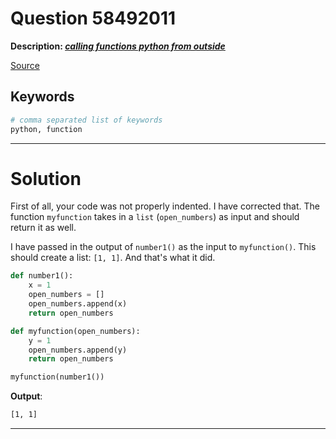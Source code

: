 # Question 58492011

**Description: [_calling functions python from outside_][#Q]**

[Source][#Q]

[#Q]: https://stackoverflow.com/questions/58492011/calling-functions-python-from-outside

## Keywords

```bash
# comma separated list of keywords
python, function
```

---

# Solution

First of all, your code was not properly indented. I have corrected that.
The function `myfunction` takes in a `list` (`open_numbers`) as input and should return it as well.

I have passed in the output of `number1()` as the input to `myfunction()`. This should create a list: `[1, 1]`. And that's what it did.

```python
def number1():
    x = 1
    open_numbers = []
    open_numbers.append(x)
    return open_numbers

def myfunction(open_numbers):
    y = 1
    open_numbers.append(y)
    return open_numbers

myfunction(number1())
```

**Output**:

```bash
[1, 1]
```

---
